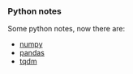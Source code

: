 ### Python notes
Some python notes, now there are:
- [numpy](numpy.md)
- [pandas](pandas.md)
- [tqdm](tqdm.md)

